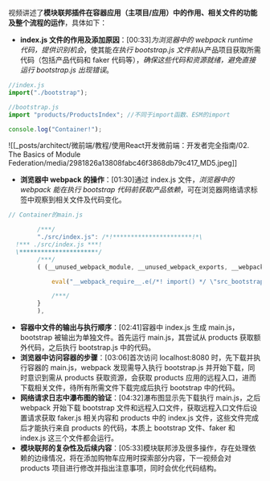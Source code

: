 视频讲述了**模块联邦插件在容器应用（主项目/应用）中的作用、相关文件的功能及整个流程的运作**，具体如下：

- **index.js 文件的作用及添加原因**：[00:33]_为浏览器中的 webpack runtime 代码，提供识别机会_，使其能*在执行 bootstrap.js 文件前*从产品项目获取所需代码（包括产品代码和 faker 代码等），_确保这些代码和资源就绪，避免直接运行 bootstrap.js 出现错误_。

```js
//index.js
import("./bootstrap");

//bootstrap.js
import "products/ProductsIndex"; //不同于import函数、ESM的import

console.log("Container!");
```

![[_posts/architect/微前端/教程/使用React开发微前端：开发者完全指南/02. The Basics of Module Federation/media/2981826a13808fabc46f3868db79c417_MD5.jpeg]]

- **浏览器中 webpack 的操作**：[01:30]通过 index.js 文件，_浏览器中的 webpack 能在执行 bootstrap 代码前获取产品依赖_，可在浏览器网络请求标签中观察到相关文件及代码变化。

```js
// Container的main.js

        /***/
        "./src/index.js": /*!**********************!*\
  !*** ./src/index.js ***!
  \**********************/
        /***/
        ( (__unused_webpack_module, __unused_webpack_exports, __webpack_require__) => {

            eval("__webpack_require__.e(/*! import() */ \"src_bootstrap_js\").then(__webpack_require__.bind(__webpack_require__, /*! ./bootstrap */ \"./src/bootstrap.js\"));\n\n\n//# sourceURL=webpack://container/./src/index.js?");

            /***/
        }
        ),
```

- **容器中文件的输出与执行顺序**：[02:41]容器中 index.js 生成 main.js，bootstrap 被输出为单独文件。首先运行 main.js，其尝试从 products 获取额外代码，之后执行 bootstrap.js 中的代码。
- **浏览器中访问容器的步骤**：[03:06]首次访问 localhost:8080 时，先下载并执行容器的 main.js，webpack 发现需导入执行 bootstrap.js 并开始下载，同时意识到需从 products 获取资源，会获取 products 应用的远程入口，进而下载相关文件，待所有所需文件下载完成后执行 bootstrap 中的代码。
- **网络请求日志中瀑布图的验证**：[04:32]瀑布图显示先下载执行 main.js，之后 webpack 开始下载 bootstrap 文件和远程入口文件，获取远程入口文件后设置请求获取 faker.js 相关内容和 products 中的 index.js 文件，这些文件完成后才能执行来自 products 的代码，本质上 bootstrap 文件、faker 和 index.js 这三个文件都会运行。
- **模块联邦的复杂性及后续内容**：[05:33]模块联邦涉及很多操作，存在处理依赖的边缘情况，将在添加购物车应用时探索部分内容，下一视频会对 products 项目进行修改并指出注意事项，同时会优化代码结构。
